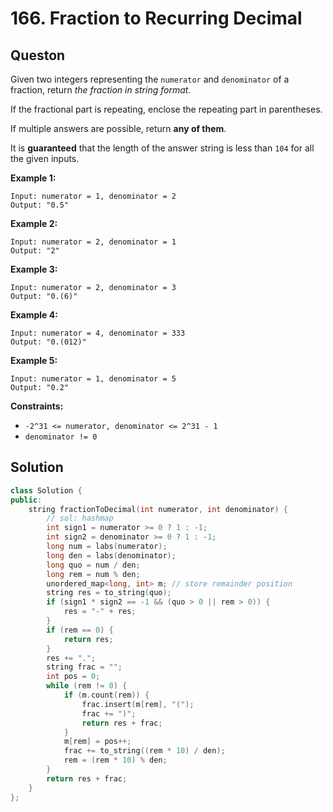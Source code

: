 # 166. Fraction to Recurring Decimal

## Queston

Given two integers representing the `numerator` and `denominator` of a fraction, return _the fraction in string format_.

If the fractional part is repeating, enclose the repeating part in parentheses.

If multiple answers are possible, return **any of them**.

It is **guaranteed** that the length of the answer string is less than `104` for all the given inputs.

**Example 1:**

```text
Input: numerator = 1, denominator = 2
Output: "0.5"
```

**Example 2:**

```text
Input: numerator = 2, denominator = 1
Output: "2"
```

**Example 3:**

```text
Input: numerator = 2, denominator = 3
Output: "0.(6)"
```

**Example 4:**

```text
Input: numerator = 4, denominator = 333
Output: "0.(012)"
```

**Example 5:**

```text
Input: numerator = 1, denominator = 5
Output: "0.2"
```

**Constraints:**

* `-2^31 <= numerator, denominator <= 2^31 - 1`
* `denominator != 0`

## Solution

```cpp
class Solution {
public:
    string fractionToDecimal(int numerator, int denominator) {
        // sol: hashmap
        int sign1 = numerator >= 0 ? 1 : -1;
        int sign2 = denominator >= 0 ? 1 : -1;
        long num = labs(numerator);
        long den = labs(denominator);
        long quo = num / den;
        long rem = num % den;
        unordered_map<long, int> m; // store remainder position
        string res = to_string(quo);
        if (sign1 * sign2 == -1 && (quo > 0 || rem > 0)) {
            res = "-" + res;
        }
        if (rem == 0) {
            return res;
        }
        res += ".";
        string frac = "";
        int pos = 0;
        while (rem != 0) {
            if (m.count(rem)) {
                frac.insert(m[rem], "(");
                frac += ")";
                return res + frac;
            }
            m[rem] = pos++;
            frac += to_string((rem * 10) / den);
            rem = (rem * 10) % den;
        }
        return res + frac;
    }
};
```

